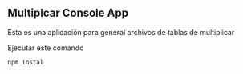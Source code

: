 

## Multiplcar Console App

Esta es una aplicación para general archivos de tablas de multiplicar

Ejecutar este comando

```
npm instal
```